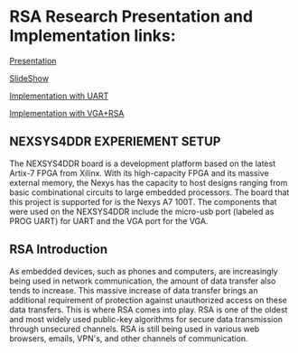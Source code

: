# RSA Research Presentation and Implementation links: 

[Presentation](https://www.youtube.com/watch?v=-oRgFK_nWAI)

[SlideShow](https://docs.google.com/presentation/d/1V4JsDW00Cks3D49s0KIYPJouFk-EsGjTl_OeExiV1PI/edit?usp=sharing)

[Implementation with UART](https://www.youtube.com/watch?v=NgoimC99_kA)

[Implementation with VGA+RSA](https://www.youtube.com/watch?v=Zuuj7DJVnwg )



## NEXSYS4DDR EXPERIEMENT SETUP

The NEXSYS4DDR board is a development platform based on the latest Artix-7 FPGA from Xilinx. With its high-capacity FPGA and its massive external memory, the Nexys has the capacity to host designs ranging from basic combinational circuits to large embedded processors. The board that this project is supported for is the Nexys A7 100T. The components that were used on the NEXSYS4DDR include the micro-usb port (labeled as PROG UART) for UART and the VGA port for the VGA.

## RSA Introduction 

As embedded devices, such as phones and computers, are increasingly being used in network communication,  the amount of data transfer also tends to increase. This massive increase of data transfer brings an additional requirement of protection against unauthorized access on these data transfers. This is where RSA comes into play. RSA is one of the oldest and most widely used public-key algorithms for secure data transmission through unsecured channels. RSA is still being used in various web browsers, emails, VPN's, and other channels of communication. 

